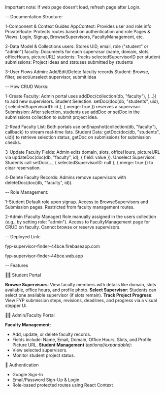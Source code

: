 Important note: If web page doesn’t load, refresh page after Login.

-- Documentation Structure:

1-Component & Context Guides
   AppContext: Provides user and role info
   PrivateRoute: Protects routes based on authentication and role
   Pages & Views: Login, Signup, BrowseSupervisors, FacultyManagement, etc.

2-Data Model & Collections
   users: Stores UID, email, role ("student" or "admin")
   faculty: Documents for each supervisor (name, domain, slots, officeHours, pictureURL)
   students: Tracks selectedSupervisorID per student
   submissions: Project ideas and statuses submitted by students

3-User Flows
   Admin: Add/Edit/Delete faculty records
   Student: Browse, filter, select/unselect supervisor, submit idea


-- How CRUD Works:

1-Create
   Faculty: Admin portal uses addDoc(collection(db, "faculty"), {...}) to add new supervisors.
   Student Selection: setDoc(doc(db, "students", uid), { selectedSupervisorID: id }, { merge: true }) reserves a supervisor.
   Submission: After selection, students use addDoc or setDoc in the submissions collection to submit project idea.

2-Read
   Faculty List: Both portals use onSnapshot(collection(db, "faculty"), callback) to stream real-time lists.
   Student Data: getDoc(doc(db, "students", uid)) to retrieve selection status, getDoc on submissions for submission checks.

3-Update
   Faculty Fields: Admin edits domain, slots, officeHours, pictureURL via updateDoc(doc(db, "faculty", id), { field: value }).
   Unselect Supervisor: Students call setDoc(..., { selectedSupervisorID: null }, { merge: true }) to clear reservation.

4-Delete
   Faculty Records: Admins remove supervisors with deleteDoc(doc(db, "faculty", id)).

-- Role Management:

1-Student
   Default role upon signup.
   Access to BrowseSupervisors and Submission pages.
   Restricted from faculty management routes.

 2-Admin (Faculty Manager)
   Role manually assigned in the users collection (e.g., by setting role: "admin").
   Access to FacultyManagement page for CRUD on faculty.
   Cannot browse or reserve supervisors.

-- Deployed Link:

fyp-supervisor-finder-44bce.firebaseapp.com

fyp-supervisor-finder-44bce.web.app

-- Features

👨‍🎓 Student Portal

**Browse Supervisors**: View faculty members with details like domain, slots available, office hours, and profile photo.
**Select Supervisor**: Students can select one available supervisor (if slots remain).
**Track Project Progress**: View FYP submission steps, revisions, deadlines, and progress via a visual stepper UI.

👨‍🏫 Admin/Faculty Portal

**Faculty Management**:
  - Add, update, or delete faculty records.
  - Fields include: Name, Email, Domain, Office Hours, Slots, and Profile Picture URL.
**Student Management** *(optional/expandable)*:
  - View selected supervisors.
  - Monitor student project status.
  
🔐 Authentication

- Google Sign-In  
- Email/Password Sign-Up & Login  
- Role-based protected routes using React Context

